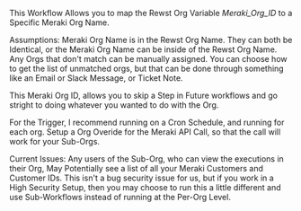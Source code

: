 This Workflow Allows you to map the Rewst Org Variable _Meraki_Org_ID_ to a Specific Meraki Org Name.

Assumptions:
Meraki Org Name is in the Rewst Org Name. They can both be Identical, or the Meraki Org Name can be inside of the Rewst Org Name.
Any Orgs that don't match can be manually assigned. You can choose how to get the list of unmatched orgs, but that can be done through something like an Email or Slack Message, or Ticket Note.

This Meraki Org ID, allows you to skip a Step in Future workflows and go stright to doing whatever you wanted to do with the Org. 

For the Trigger, I recommend running on a Cron Schedule, and running for each org. Setup a Org Overide for the Meraki API Call, so that the call will work for your Sub-Orgs.


Current Issues:
Any users of the Sub-Org, who can view the executions in their Org, May Potentially see a list of all your Meraki Customers and Customer IDs. This isn't a bug security issue for us, but if you work in a High Security 
Setup, then you may choose to run this a little different and use Sub-Workflows instead of running at the Per-Org Level.

